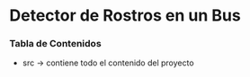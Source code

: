 # Detector de Rostros en un Bus

### Tabla de Contenidos

* src -> contiene todo el contenido del proyecto